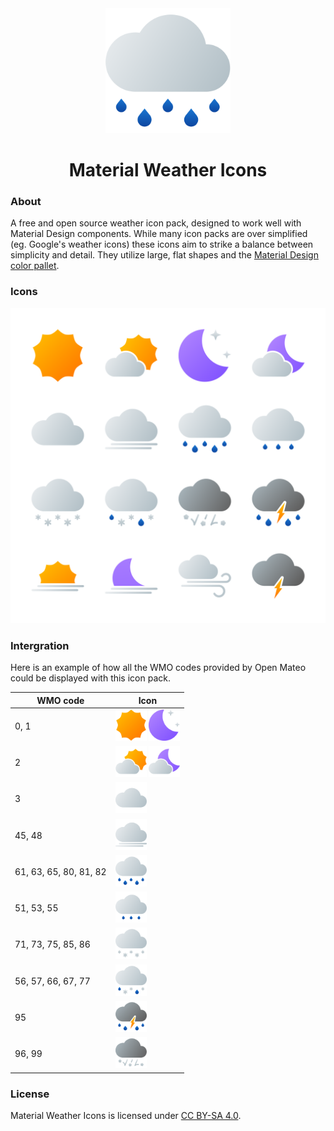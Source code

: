 <div align="center">
  <img width="200" height="200" src="Icons/rain_day_night.svg">
  <h1>Material Weather Icons</h1>
</div>

### About
A free and open source weather icon pack, designed to work well with Material Design components. While many icon packs are over simplified (eg. Google's weather icons) these icons aim to strike a balance between simplicity and detail. They utilize large, flat shapes and the [Material Design color pallet](https://htmlcolorcodes.com/color-chart/material-design-color-chart/).

### Icons

<img src="icon_overview.svg">

### Intergration

Here is an example of how all the WMO codes provided by Open Mateo could be displayed with this icon pack.

|  WMO code | Icon |
| ------------- | ------------- |
| 0, 1 | <img width="50" height="50" src="Icons/clear_day.svg">  <img width="50" height="50" src="Icons/clear_night.svg"> |
| 2 | <img width="50" height="50" src="Icons/partly_cloudy_day.svg"> <img width="50" height="50" src="Icons/partly_cloudy_night.svg"> |
| 3 | <img width="50" height="50" src="Icons/cloudy_day_night.svg"> |
| 45, 48 | <img width="50" height="50" src="Icons/fog_day_night.svg"> |
| 61, 63, 65, 80, 81, 82 | <img width="50" height="50" src="Icons/rain_day_night.svg"> |
| 51, 53, 55 | <img width="50" height="50" src="Icons/drizzle_day_night.svg"> |
| 71, 73, 75, 85, 86 | <img width="50" height="50" src="Icons/snow_day_night.svg"> |
| 56, 57, 66, 67, 77 | <img width="50" height="50" src="Icons/sleet_day_night.svg"> |
| 95 | <img width="50" height="50" src="Icons/thunderstorm_day_night.svg"> |
| 96, 99 | <img width="50" height="50" src="Icons/hail_day_night.svg"> |

### License

 Material Weather Icons is licensed under [CC BY-SA 4.0](https://creativecommons.org/licenses/by-sa/4.0/).
